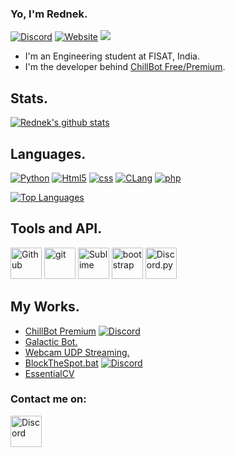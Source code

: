 ### Yo, I'm Rednek.

[![Discord](https://discord.com/api/guilds/696037194288201768/widget.png)](https://discord.gg/SzAddKX) [<img alt = "Website" src = "https://img.shields.io/badge/-Website-FF0000"/>](https://rednek46.me)  ![](https://komarev.com/ghpvc/?username=rednek46&color=blueviolet&label=PROFILE+VIEWS)



- I'm an Engineering student at FISAT, India.
- I'm the developer behind [ChillBot Free/Premium](https://chillbot.me).

## Stats.

[![Rednek's github stats](https://github-readme-stats.vercel.app/api?username=rednek46&show_icons=true&theme=radical&count_private=true)](https://rednek46.github.io)

## Languages.

<p>
	<a href="https://www.python.org/"><img alt="Python" src = "https://img.shields.io/badge/-Python-000080?logo=Python&logoColor=yellow"/></a>
	<a href="https://www.w3.org/TR/2017/REC-html52-20171214/"><img alt="Html5" src = "https://img.shields.io/badge/-HTML5-E34F26?logo=html5&logoColor=white"/></a>
	<a href="https://www.w3.org/TR/CSS/#css"><img alt="css" src="https://img.shields.io/badge/-CSS-00A6FF?logo=css3&logoColor=white" /></a>
	<a href="http://www.open-std.org/jtc1/sc22/wg14/"><img alt="CLang" src="https://img.shields.io/badge/-Lang-21B500?logo=C&logoColor=white" /></a>
	<a href=""><img alt="php" src="https://img.shields.io/badge/-php-bdd7ee?logo=php&logoColor=white" /></a>
</p>

[![Top Languages](https://github-readme-stats.vercel.app/api/top-langs/?username=rednek46&layout=compact&theme=radical)](https://github.com/rednek46)

## Tools and API.

<p>
	<a href="https://github.com/"><img width="50px" alt = "Github" src="https://raw.githubusercontent.com/coderjojo/coderjojo/master/img/github.svg"/></a>
	<a href="https://git-scm.com/"><img alt="git" width="50px" src="https://upload.wikimedia.org/wikipedia/commons/thumb/3/3f/Git_icon.svg/97px-Git_icon.svg.png"/ ></a>
	<a href="https://www.sublimetext.com"><img width = "50px" alt = "Sublime" src = "https://cdn.discordapp.com/attachments/765212635632894004/800398326566092820/pngegg.png"/></a>
	<a href="https://getbootstrap.com/"><img alt="bootstrap" width="50px" src="https://img.icons8.com/color/452/bootstrap.png"/></a>
	<a href="https://github.com/Rapptz/discord.py"><img width="50px" alt="Discord.py" src="https://cdn.discordapp.com/icons/336642139381301249/3aa641b21acded468308a37eef43d7b3.png"/></a>
</p>

## My Works.

- [ChillBot Premium](https://chillbot.me) [![Discord](https://discord.com/api/guilds/793143215057272892/widget.png)](https://discord.gg/efxVhft75N) 
- [Galactic Bot.](https://top.gg/bot/764164847238643774)
- [Webcam UDP Streaming.](https://github.com/rednek46/UDP-Streaming)
- [BlockTheSpot.bat](https://github.com/mrpond/BlockTheSpot/) [![Discord](https://discord.com/api/guilds/807273906872123412/widget.png)](https://discord.gg/p43cusgUPm)  
- [EssentialCV](https://pypi.org/project/EssentialCV/)
	

<!---  --->



### Contact me on:

[<img width = "50px" src="https://cdn4.iconfinder.com/data/icons/logos-and-brands/512/91_Discord_logo_logos-512.png" alt="Discord"/>](https://discord.gg/SzAddKX)

